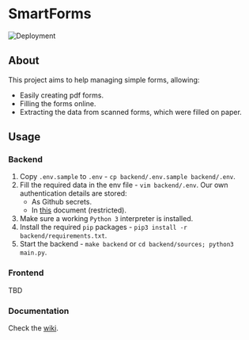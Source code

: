 # SmartForms

![Deployment](https://github.com/TeamUnibuc/SmartForms/actions/workflows/RPI-Deploy.yaml//badge.svg)

## About

This project aims to help managing simple forms, allowing:
 * Easily creating pdf forms.
 * Filling the forms online.
 * Extracting the data from scanned forms, which were filled on paper.

## Usage

### Backend

1. Copy `.env.sample` to `.env` - `cp backend/.env.sample backend/.env`.
2. Fill the required data in the env file - `vim backend/.env`. Our own authentication details are stored:
    * As Github secrets.
    * In [this](https://docs.google.com/spreadsheets/d/1BbUoCAjKaVtnTKgnLbWITGRJRHcD6892OqjgR-abZBk/edit#gid=0) document (restricted).
3. Make sure a working `Python 3` interpreter is installed.
4. Install the required `pip` packages - `pip3 install -r backend/requirements.txt`.
5. Start the backend - `make backend` or `cd backend/sources; python3 main.py`.

### Frontend

TBD

### Documentation

Check the [wiki](./wiki/wiki.md).

